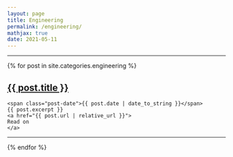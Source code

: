```yaml
---
layout: page
title: Engineering
permalink: /engineering/
mathjax: true
date: 2021-05-11
---
```


<hr>

<div class="posts">
  {% for post in site.categories.engineering %}
  <div class="post">
    <h2 class="post-title">
      <a href="{{ post.url | relative_url }}">
        {{ post.title }}
      </a>
    </h2>

    <span class="post-date">{{ post.date | date_to_string }}</span>
    {{ post.excerpt }}
    <a href="{{ post.url | relative_url }}">
    Read on
    </a>
  </div>
  <hr>
  {% endfor %}
</div>